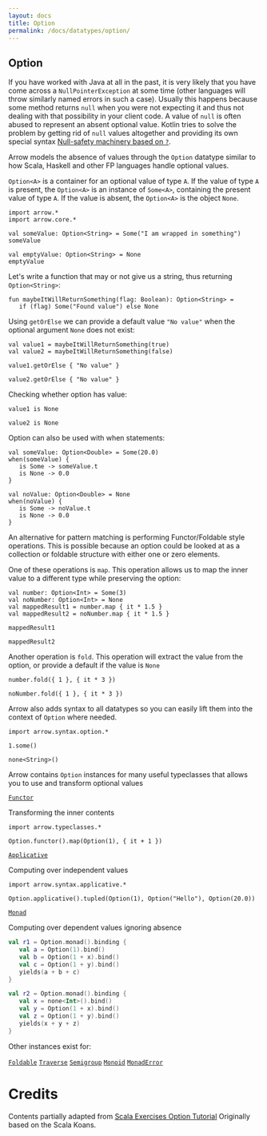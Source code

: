 ```yaml
---
layout: docs
title: Option
permalink: /docs/datatypes/option/
---
```


## Option

If you have worked with Java at all in the past, it is very likely that you have come across a `NullPointerException` at some time (other languages will throw similarly named errors in such a case). Usually this happens because some method returns `null` when you were not expecting it and thus not dealing with that possibility in your client code. A value of `null` is often abused to represent an absent optional value.
Kotlin tries to solve the problem by getting rid of `null` values altogether and providing its own special syntax [Null-safety machinery based on `?`](https://kotlinlang.org/docs/reference/null-safety.html).

Arrow models the absence of values through the `Option` datatype similar to how Scala, Haskell and other FP languages handle optional values.
 
`Option<A>` is a container for an optional value of type `A`. If the value of type `A` is present, the `Option<A>` is an instance of `Some<A>`, containing the present value of type `A`. If the value is absent, the `Option<A>` is the object `None`.
 


```kotlin:ank
import arrow.*
import arrow.core.*

val someValue: Option<String> = Some("I am wrapped in something")
someValue
```

```kotlin:ank
val emptyValue: Option<String> = None
emptyValue
```

Let's write a function that may or not give us a string, thus returning `Option<String>`:

```kotlin:ank:silent
fun maybeItWillReturnSomething(flag: Boolean): Option<String> = 
   if (flag) Some("Found value") else None
```

Using `getOrElse` we can provide a default value `"No value"` when the optional argument `None` does not exist:
 
```kotlin:ank:silent
val value1 = maybeItWillReturnSomething(true)
val value2 = maybeItWillReturnSomething(false)
```

```kotlin:ank
value1.getOrElse { "No value" }
```

```kotlin:ank
value2.getOrElse { "No value" }
```

Checking whether option has value:

```kotlin:ank
value1 is None
```

```kotlin:ank
value2 is None
```

Option can also be used with when statements:

```kotlin:ank
val someValue: Option<Double> = Some(20.0)
when(someValue) {
   is Some -> someValue.t
   is None -> 0.0
}
```

```kotlin:ank
val noValue: Option<Double> = None
when(noValue) {
   is Some -> noValue.t
   is None -> 0.0
}
```

An alternative for pattern matching is performing Functor/Foldable style operations. This is possible because an option could be looked at as a collection or foldable structure with either one or zero elements.
 
One of these operations is `map`. This operation allows us to map the inner value to a different type while preserving the option:
 
```kotlin:ank:silent
val number: Option<Int> = Some(3)
val noNumber: Option<Int> = None
val mappedResult1 = number.map { it * 1.5 }
val mappedResult2 = noNumber.map { it * 1.5 }
```

```kotlin:ank
mappedResult1
```

```kotlin:ank
mappedResult2
```
 
Another operation is `fold`. This operation will extract the value from the option, or provide a default if the value is `None`
 
```kotlin:ank
number.fold({ 1 }, { it * 3 })
```

```kotlin:ank
noNumber.fold({ 1 }, { it * 3 })
```

Arrow also adds syntax to all datatypes so you can easily lift them into the context of `Option` where needed.

```kotlin:ank
import arrow.syntax.option.*

1.some()
```

```kotlin:ank
none<String>()
```

Arrow contains `Option` instances for many useful typeclasses that allows you to use and transform optional values

[`Functor`](/docs/typeclasses/functor/)

Transforming the inner contents

```kotlin:ank
import arrow.typeclasses.*

Option.functor().map(Option(1), { it + 1 })
```

[`Applicative`](/docs/typeclasses/applicative/)

Computing over independent values

```kotlin:ank
import arrow.syntax.applicative.*

Option.applicative().tupled(Option(1), Option("Hello"), Option(20.0))
```

[`Monad`](/docs/typeclasses/monad/)

Computing over dependent values ignoring absence

```kotlin
val r1 = Option.monad().binding {
   val a = Option(1).bind()
   val b = Option(1 + x).bind()
   val c = Option(1 + y).bind()
   yields(a + b + c)
}
```

```kotlin
val r2 = Option.monad().binding {
   val x = none<Int>().bind()
   val y = Option(1 + x).bind()
   val z = Option(1 + y).bind()
   yields(x + y + z)
}
```

Other instances exist for:

[`Foldable`](/docs/typeclasses/foldable/)
[`Traverse`](/docs/typeclasses/traverse/)
[`Semigroup`](/docs/typeclasses/semigroup/)
[`Monoid`](/docs/typeclasses/monoid/)
[`MonadError`](/docs/typeclasses/monaderror/)
 
# Credits
 
Contents partially adapted from [Scala Exercises Option Tutorial](https://www.scala-exercises.org/std_lib/options)
Originally based on the Scala Koans.
